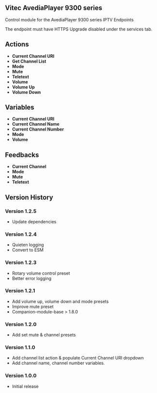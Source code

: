 ## Vitec AvediaPlayer 9300 series

Control module for the AvediaPlayer 9300 series IPTV Endpoints

The endpoint must have HTTPS Upgrade disabled under the services tab.

## Actions
- **Current Channel URI**
- **Get Channel List**
- **Mode**
- **Mute**
- **Teletext**
- **Volume**
- **Volume Up**
- **Volume Down**

## Variables
- **Current Channel URI**
- **Current Channel Name**
- **Current Channel Number**
- **Mode**
- **Volume**

## Feedbacks
- **Current Channel**
- **Mode**
- **Mute**
- **Teletext**

## Version History

### Version 1.2.5
- Update dependencies

### Version 1.2.4
- Quieten logging
- Convert to ESM

### Version 1.2.3
- Rotary volume control preset
- Better error logging

### Version 1.2.1
- Add volume up, volume down and mode presets
- Improve mute preset
- Companion-module-base > 1.8.0

### Version 1.2.0
- Add set mute & channel presets

### Version 1.1.0
- Add channel list action & populate Current Channel URI dropdown
- Add channel name, channel number variables.

### Version 1.0.0
- Initial release
